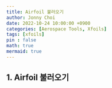 ```yaml
---
title: Airfoil 불러오기
author: Jonny Choi
date: 2022-10-24 10:00:00 +0900
categories: [Aerospace Tools, Xfoils]
tags: [xfoils]
pin : false
math: true
mermaid: true
---
```


## 1. Airfoil 불러오기
